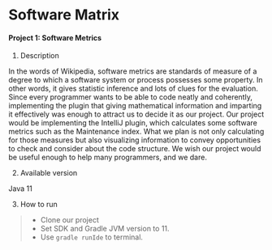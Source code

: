# Software Matrix

#### Project 1: Software Metrics

1. Description

In the words of Wikipedia, software metrics are standards of measure of a degree to which a software system or process possesses some property. In other words, it gives statistic inference and lots of clues for the evaluation. Since every programmer wants to be able to code neatly and coherently, implementing the plugin that giving mathematical information and imparting it effectively was enough to attract us to decide it as our project.
Our project would be implementing the IntelliJ plugin, which calculates some software metrics such as the Maintenance index. What we plan is not only calculating for those measures but also visualizing information to convey opportunities to check and consider about the code structure. We wish our project would be useful enough to help many programmers, and we dare.

2. Available version

Java 11

3. How to run

> * Clone our project
> * Set SDK and Gradle JVM version to 11.
> * Use ```gradle runIde``` to terminal.